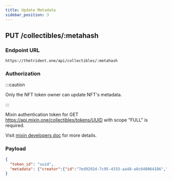 ```yaml
---
title: Update Metadata
sidebar_position: 3
---
```


## PUT /collectibles/:metahash

### Endpoint URL

```
https://thetrident.one/api/collectibles/:metahash
```

### Authorization

:::caution

Only the NFT token owner can update NFT's metadata.

:::

Mixin authentication token for GET https://api.mixin.one/collectibles/tokens/UUID with scope "FULL" is required.

Visit [mixin developers doc](https://developers.mixin.one/docs/api/collectibles/outputs#get-collectiblestokensuuid) for more details.

### Payload

```json
{
  "token_id": "uuid",
  "metadata": {"creator":{"id":"7ed9292d-7c95-4333-aa48-a8c640064186","name":"李安"},"collection":{"id":"0ae66126-623b-47e4-a227-b54822b7498e","name":"TRIDENT.TEST.AVATARS","description":"Some cool avatars","icon":{"url":"https://trident-test.onrender.com/rails/active_storage/blobs/proxy/eyJfcmFpbHMiOnsibWVzc2FnZSI6IkJBaEpJaWxoTkRSbU9UTTVOaTB4T0RRNUxUUTJOMlF0WWpVeU1TMDNOVGxoTnpjNE16VmtZVFlHT2daRlZBPT0iLCJleHAiOm51bGwsInB1ciI6ImJsb2JfaWQifX0=--e1d880c81d2fc893f85bd363ea31d86ea906656b/hdz7wp4jiq3szsizk2gqdabduesu"}},"token":{"id":"9879","name":"A video sample","description":"# A video sample\r\n\r\nshould play\r\n\r\nhash included","icon":{"url":"https://trident-test.onrender.com/rails/active_storage/blobs/proxy/eyJfcmFpbHMiOnsibWVzc2FnZSI6IkJBaEpJaWxoTnpsa09HUXdOQzFpTUdGbUxUUTNZV010WVRFNVppMWtORGMxWlRnM05EWXhNRFFHT2daRlZBPT0iLCJleHAiOm51bGwsInB1ciI6ImJsb2JfaWQifX0=--76f65faef7654b8dc0afea79bb8d060b4991d83e/index.jpeg"},"media":{"url":"https://trident-test.onrender.com/rails/active_storage/blobs/proxy/eyJfcmFpbHMiOnsibWVzc2FnZSI6IkJBaEpJaWxoTVRFMU4yTmxPUzFrTm1WbUxUUmlZMlF0WW1FeE5DMDVZemRsTldZeE9UTTNNVFFHT2daRlZBPT0iLCJleHAiOm51bGwsInB1ciI6ImJsb2JfaWQifX0=--9bd0b779a7a1af74328d798aaabbb9b3f33f2e4d/file_example_MP4_640_3MG.mp4","hash":"3c55ab75802f97411616668b5bbe1dee414565eb5f8b74c04d913113dde066b8"}},"checksum":{"fields":["creator.id","collection.id","collection.name","token.id","token.name","token.media.hash"],"algorithm":"sha3-256"}}
}
```
